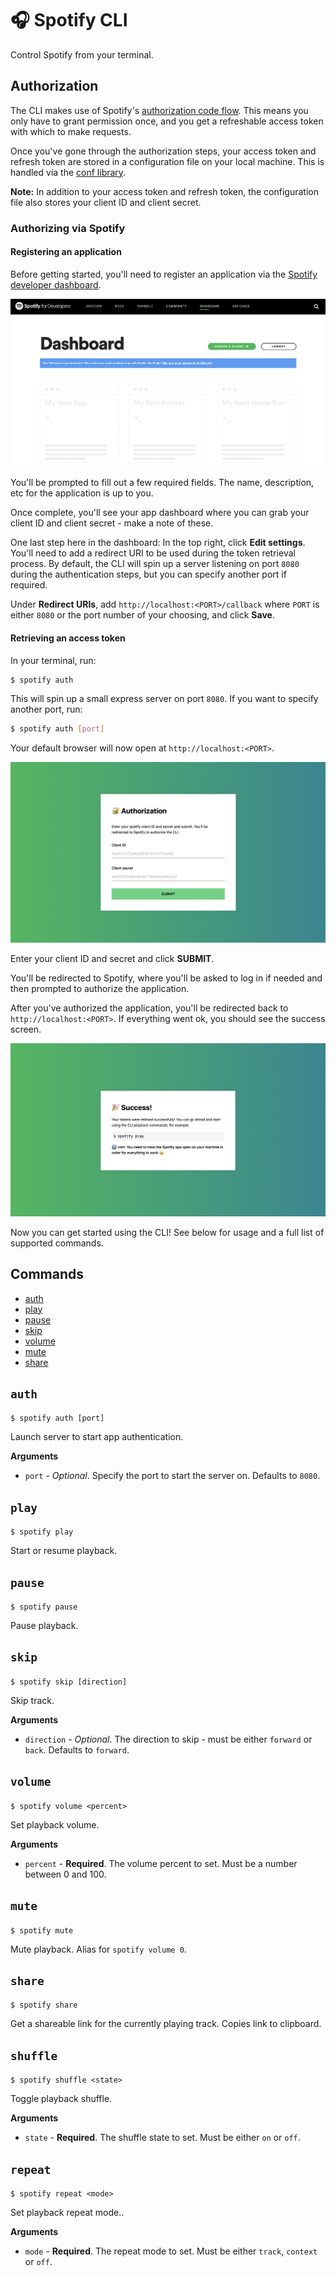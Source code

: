# 🎧 Spotify CLI

Control Spotify from your terminal.

## Authorization

The CLI makes use of Spotify's [authorization code flow](https://developer.spotify.com/documentation/general/guides/authorization-guide/#authorization-code-flow). This means you only have to grant permission once, and you get a refreshable access token with which to make requests.

Once you've gone through the authorization steps, your access token and refresh token are stored in a configuration file on your local machine. This is handled via the [conf library](https://github.com/sindresorhus/conf).

**Note:** In addition to your access token and refresh token, the configuration file also stores your client ID and client secret.

### Authorizing via Spotify

#### Registering an application

Before getting started, you'll need to register an application via the [Spotify developer dashboard](https://developer.spotify.com/dashboard).

![Spotify developer dashboard](img/spotify_developer_dashboard.png)

You'll be prompted to fill out a few required fields. The name, description, etc for the application is up to you.

Once complete, you'll see your app dashboard where you can grab your client ID and client secret - make a note of these.

One last step here in the dashboard: In the top right, click **Edit settings**. You'll need to add a redirect URI to be used during the token retrieval process. By default, the CLI will spin up a server listening on port `8080` during the authentication steps, but you can specify another port if required.

Under **Redirect URIs**, add `http://localhost:<PORT>/callback` where `PORT` is either `8080` or the port number of your choosing, and click **Save**.

#### Retrieving an access token

In your terminal, run:

```bash
$ spotify auth
```

This will spin up a small express server on port `8080`. If you want to specify another port, run:

```bash
$ spotify auth [port]
```

Your default browser will now open at `http://localhost:<PORT>`.

![Auth screen](img/auth.png)

Enter your client ID and secret and click **SUBMIT**.

You'll be redirected to Spotify, where you'll be asked to log in if needed and then prompted to authorize the application.

After you've authorized the application, you'll be redirected back to `http://localhost:<PORT>`. If everything went ok, you should see the success screen.

![Success screen](img/success.png)

Now you can get started using the CLI! See below for usage and a full list of supported commands.

## Commands

- [auth](#auth)
- [play](#play)
- [pause](#pause)
- [skip](#skip)
- [volume](#volume)
- [mute](#mute)
- [share](#share)

## `auth`

`$ spotify auth [port]`

Launch server to start app authentication.

**Arguments**

- `port` - _Optional_. Specify the port to start the server on. Defaults to `8080`.

## `play`

`$ spotify play`

Start or resume playback.

## `pause`

`$ spotify pause`

Pause playback.

## `skip`

`$ spotify skip [direction]`

Skip track.

**Arguments**

- `direction` - _Optional_. The direction to skip - must be either `forward` or `back`. Defaults to `forward`.

## `volume`

`$ spotify volume <percent>`

Set playback volume.

**Arguments**

- `percent` - **Required**. The volume percent to set. Must be a number between 0 and 100.

## `mute`

`$ spotify mute`

Mute playback. Alias for `spotify volume 0`.

## `share`

`$ spotify share`

Get a shareable link for the currently playing track. Copies link to clipboard.

## `shuffle`

`$ spotify shuffle <state>`

Toggle playback shuffle.

**Arguments**

- `state` - **Required**. The shuffle state to set. Must be either `on` or `off`.

## `repeat`

`$ spotify repeat <mode>`

Set playback repeat mode..

**Arguments**

- `mode` - **Required**. The repeat mode to set. Must be either `track`, `context` or `off`.
